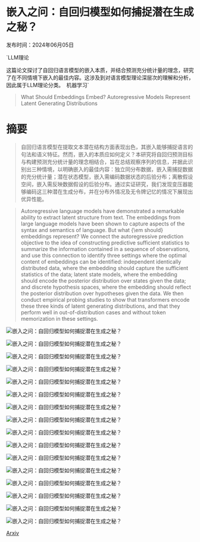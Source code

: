 # 嵌入之问：自回归模型如何捕捉潜在生成之秘？

发布时间：2024年06月05日

`LLM理论

这篇论文探讨了自回归语言模型的嵌入本质，并结合预测充分统计量的理念，研究了在不同情境下嵌入的最佳内容。这涉及到对语言模型理论深层次的理解和分析，因此属于LLM理论分类。` `机器学习`

> What Should Embeddings Embed? Autoregressive Models Represent Latent Generating Distributions

# 摘要

> 自回归语言模型在提取文本潜在结构方面表现出色，其嵌入能够捕捉语言的句法和语义特征。然而，嵌入的本质应如何定义？本研究将自回归预测目标与构建预测充分统计量的理念相结合，旨在总结观察序列的信息，并据此识别出三种情境，以明确嵌入的最佳内容：独立同分布数据，嵌入需捕捉数据的充分统计量；潜在状态模型，嵌入需编码数据状态的后验分布；离散假设空间，嵌入需反映数据假设的后验分布。通过实证研究，我们发现变压器能够编码这三种潜在生成分布，并在分布外情况及无令牌记忆的情况下展现出优异性能。

> Autoregressive language models have demonstrated a remarkable ability to extract latent structure from text. The embeddings from large language models have been shown to capture aspects of the syntax and semantics of language. But what {\em should} embeddings represent? We connect the autoregressive prediction objective to the idea of constructing predictive sufficient statistics to summarize the information contained in a sequence of observations, and use this connection to identify three settings where the optimal content of embeddings can be identified: independent identically distributed data, where the embedding should capture the sufficient statistics of the data; latent state models, where the embedding should encode the posterior distribution over states given the data; and discrete hypothesis spaces, where the embedding should reflect the posterior distribution over hypotheses given the data. We then conduct empirical probing studies to show that transformers encode these three kinds of latent generating distributions, and that they perform well in out-of-distribution cases and without token memorization in these settings.

![嵌入之问：自回归模型如何捕捉潜在生成之秘？](../../../paper_images/2406.03707/x1.png)

![嵌入之问：自回归模型如何捕捉潜在生成之秘？](../../../paper_images/2406.03707/x2.png)

![嵌入之问：自回归模型如何捕捉潜在生成之秘？](../../../paper_images/2406.03707/x3.png)

![嵌入之问：自回归模型如何捕捉潜在生成之秘？](../../../paper_images/2406.03707/x4.png)

![嵌入之问：自回归模型如何捕捉潜在生成之秘？](../../../paper_images/2406.03707/x5.png)

![嵌入之问：自回归模型如何捕捉潜在生成之秘？](../../../paper_images/2406.03707/x6.png)

![嵌入之问：自回归模型如何捕捉潜在生成之秘？](../../../paper_images/2406.03707/x7.png)

![嵌入之问：自回归模型如何捕捉潜在生成之秘？](../../../paper_images/2406.03707/x8.png)

![嵌入之问：自回归模型如何捕捉潜在生成之秘？](../../../paper_images/2406.03707/x9.png)

![嵌入之问：自回归模型如何捕捉潜在生成之秘？](../../../paper_images/2406.03707/x10.png)

![嵌入之问：自回归模型如何捕捉潜在生成之秘？](../../../paper_images/2406.03707/x11.png)

![嵌入之问：自回归模型如何捕捉潜在生成之秘？](../../../paper_images/2406.03707/x12.png)

![嵌入之问：自回归模型如何捕捉潜在生成之秘？](../../../paper_images/2406.03707/x13.png)

![嵌入之问：自回归模型如何捕捉潜在生成之秘？](../../../paper_images/2406.03707/x14.png)

![嵌入之问：自回归模型如何捕捉潜在生成之秘？](../../../paper_images/2406.03707/x15.png)

![嵌入之问：自回归模型如何捕捉潜在生成之秘？](../../../paper_images/2406.03707/x16.png)

[Arxiv](https://arxiv.org/abs/2406.03707)